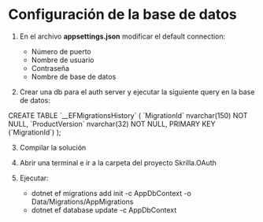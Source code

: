 # Configuración de la base de datos

1. En el archivo **appsettings.json** modificar el default connection:

    - Número de puerto
    - Nombre de usuario
    - Contraseña
    - Nombre de base de datos
 
 2. Crear una db para el auth server y ejecutar la siguiente query en la base de datos:
 
 CREATE TABLE \`__EFMigrationsHistory\` 
( 
    \`MigrationId\` nvarchar(150) NOT NULL, 
    \`ProductVersion\` nvarchar(32) NOT NULL, 
     PRIMARY KEY (\`MigrationId\`) 
);

3. Compilar la solución

4. Abrir una terminal e ir a la carpeta del proyecto Skrilla.OAuth

5. Ejecutar:
    - dotnet ef migrations add init -c AppDbContext -o Data/Migrations/AppMigrations
    - dotnet ef database update -c AppDbContext
